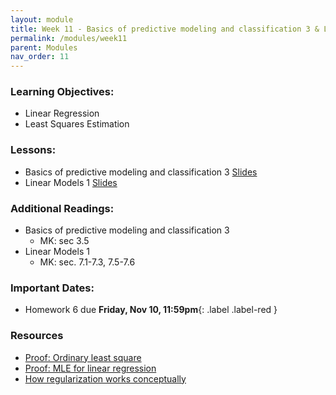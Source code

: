 ```yaml
---
layout: module
title: Week 11 - Basics of predictive modeling and classification 3 & Linear Models 1
permalink: /modules/week11
parent: Modules
nav_order: 11
---
```


### Learning Objectives:
* Linear Regression
* Least Squares Estimation


### Lessons:
* Basics of predictive modeling and classification 3 [Slides]()
* Linear Models 1 [Slides]()


### Additional Readings:
* Basics of predictive modeling and classification 3
    * MK: sec 3.5
* Linear Models 1
    *  MK: sec. 7.1-7.3, 7.5-7.6

### Important Dates:
* Homework 6 due **Friday, Nov 10, 11:59pm**{: .label .label-red }

### Resources
* [Proof: Ordinary least square](https://en.wikipedia.org/wiki/Proofs_involving_ordinary_least_squares) 
* [Proof: MLE for linear regression](https://statproofbook.github.io/P/slr-mle.html)
* [How regularization works conceptually](https://explained.ai/regularization/constraints.html#sec:2.2)
